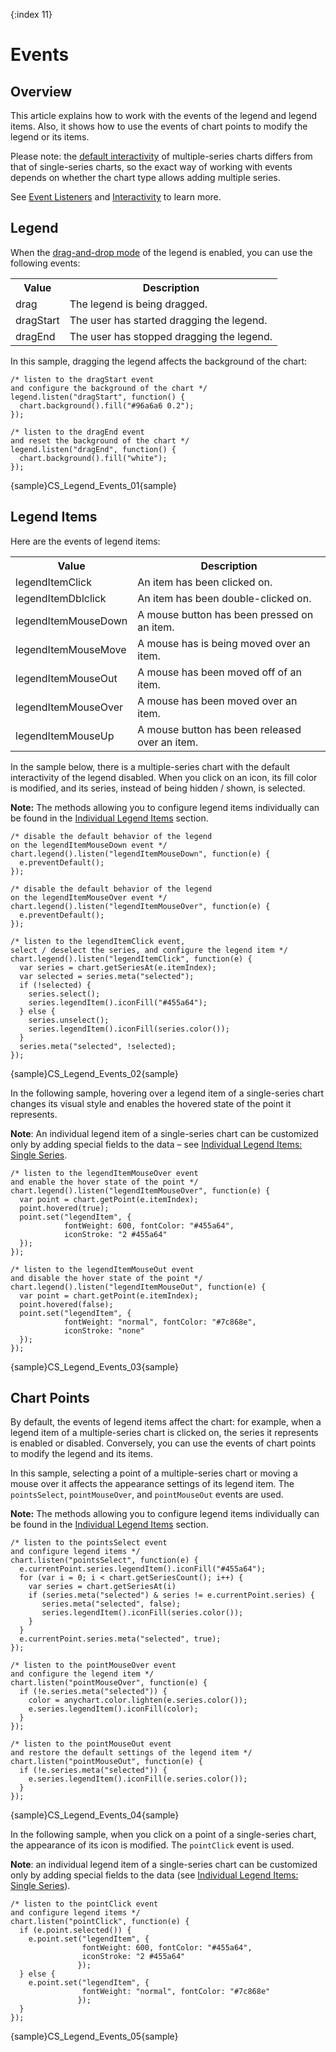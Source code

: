 {:index 11}
# Events

## Overview

This article explains how to work with the events of the legend and legend items. Also, it shows how to use the events of chart points to modify the legend or its items.

Please note: the [default interactivity](Basic_Settings#default_interactivity) of multiple-series charts differs from that of single-series charts, so the exact way of working with events depends on whether the chart type allows adding multiple series.

See [Event Listeners](../Event_Listeners) and [Interactivity](../Interactivity) to learn more.

## Legend

When the [drag-and-drop mode](Basic_Settings#drag_and_drop) of the legend is enabled, you can use the following events:

<table>
<tr><th>Value</th><th>Description</th></tr>
<tr><td>drag</td><td>The legend is being dragged.</td></tr>
<tr><td>dragStart</td><td>The user has started dragging the legend.</td></tr>
<tr><td>dragEnd</td><td>The user has stopped dragging the legend.</td></tr>
</table>

In this sample, dragging the legend affects the background of the chart:

```
/* listen to the dragStart event
and configure the background of the chart */
legend.listen("dragStart", function() {
  chart.background().fill("#96a6a6 0.2");
});

/* listen to the dragEnd event
and reset the background of the chart */
legend.listen("dragEnd", function() {
  chart.background().fill("white");
});    
```

{sample}CS\_Legend\_Events\_01{sample}

## Legend Items

Here are the events of legend items:

<table>
<tr><th>Value</th><th>Description</th></tr>
<tr><td>legendItemClick</td><td>An item has been clicked on.</td></tr>
<tr><td>legendItemDblclick</td><td>An item has been double-clicked on.</td></tr>
<tr><td>legendItemMouseDown</td><td>A mouse button has been pressed on an item.</td></tr>
<tr><td>legendItemMouseMove</td><td>A mouse has is being moved over an item.</td></tr>
<tr><td>legendItemMouseOut</td><td>A mouse has been moved off of an item.</td></tr>
<tr><td>legendItemMouseOver</td><td>A mouse has been moved over an item.</td></tr>
<tr><td>legendItemMouseUp</td><td>A mouse button has been released over an item.</td></tr>
</table>

In the sample below, there is a multiple-series chart with the default interactivity of the legend disabled. When you click on an icon, its fill color is modified, and its series, instead of being hidden / shown, is selected.

**Note:** The methods allowing you to configure legend items individually can be found in the [Individual Legend Items](Individual_Legend_Items) section.

```
/* disable the default behavior of the legend
on the legendItemMouseDown event */
chart.legend().listen("legendItemMouseDown", function(e) {
  e.preventDefault();
});

/* disable the default behavior of the legend
on the legendItemMouseOver event */
chart.legend().listen("legendItemMouseOver", function(e) {
  e.preventDefault();
});

/* listen to the legendItemClick event,
select / deselect the series, and configure the legend item */
chart.legend().listen("legendItemClick", function(e) {
  var series = chart.getSeriesAt(e.itemIndex);
  var selected = series.meta("selected");
  if (!selected) {
    series.select();
    series.legendItem().iconFill("#455a64");
  } else {
    series.unselect();
    series.legendItem().iconFill(series.color());
  }
  series.meta("selected", !selected);
});
```

{sample}CS\_Legend\_Events\_02{sample}

In the following sample, hovering over a legend item of a single-series chart changes its visual style and enables the hovered state of the point it represents.

**Note**: An individual legend item of a single-series chart can be customized only by adding special fields to the data – see [Individual Legend Items: Single Series](Individual_Legend_Items#single_series).

```
/* listen to the legendItemMouseOver event
and enable the hover state of the point */
chart.legend().listen("legendItemMouseOver", function(e) {
  var point = chart.getPoint(e.itemIndex);
  point.hovered(true);
  point.set("legendItem", {
            fontWeight: 600, fontColor: "#455a64",
            iconStroke: "2 #455a64"
  });
});

/* listen to the legendItemMouseOut event
and disable the hover state of the point */
chart.legend().listen("legendItemMouseOut", function(e) {
  var point = chart.getPoint(e.itemIndex);
  point.hovered(false);
  point.set("legendItem", {
            fontWeight: "normal", fontColor: "#7c868e",
            iconStroke: "none"
  });
});
```

{sample}CS\_Legend\_Events\_03{sample}

## Chart Points

By default, the events of legend items affect the chart: for example, when a legend item of a multiple-series chart is clicked on, the series it represents is enabled or disabled. Conversely, you can use the events of chart points to modify the legend and its items.

In this sample, selecting a point of a multiple-series chart or moving a mouse over it affects the appearance settings of its legend item. The `pointsSelect`, `pointMouseOver`, and `pointMouseOut` events are used.

**Note:** The methods allowing you to configure legend items individually can be found in the [Individual Legend Items](Individual_Legend_Items) section.

```
/* listen to the pointsSelect event
and configure legend items */
chart.listen("pointsSelect", function(e) {
  e.currentPoint.series.legendItem().iconFill("#455a64");
  for (var i = 0; i < chart.getSeriesCount(); i++) {
    var series = chart.getSeriesAt(i)
    if (series.meta("selected") & series != e.currentPoint.series) {
       series.meta("selected", false);
       series.legendItem().iconFill(series.color());
    }
  }
  e.currentPoint.series.meta("selected", true);
});

/* listen to the pointMouseOver event
and configure the legend item */
chart.listen("pointMouseOver", function(e) {
  if (!e.series.meta("selected")) {
    color = anychart.color.lighten(e.series.color());
    e.series.legendItem().iconFill(color);
  }
});

/* listen to the pointMouseOut event
and restore the default settings of the legend item */
chart.listen("pointMouseOut", function(e) {
  if (!e.series.meta("selected")) {
    e.series.legendItem().iconFill(e.series.color());
  }
});
```

{sample}CS\_Legend\_Events\_04{sample}

In the following sample, when you click on a point of a single-series chart, the appearance of its icon is modified. The `pointClick` event is used.

**Note**: an individual legend item of a single-series chart can be customized only by adding special fields to the data (see [Individual Legend Items: Single Series](Individual_Legend_Items#single_series)).

```
/* listen to the pointClick event
and configure legend items */
chart.listen("pointClick", function(e) {
  if (e.point.selected()) {
    e.point.set("legendItem", {
                fontWeight: 600, fontColor: "#455a64",
                iconStroke: "2 #455a64"
               });
  } else {
    e.point.set("legendItem", {
                fontWeight: "normal", fontColor: "#7c868e"
               });
  }
});
```

{sample}CS\_Legend\_Events\_05{sample}